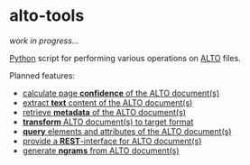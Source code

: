 # alto-tools

*work in progress...*

[Python](https://www.python.org/) script for performing various operations on [ALTO](http://www.loc.gov/standards/alto/) files.

Planned features:

* [calculate page **confidence** of the ALTO document(s)](https://github.com/cneud/alto-tools/blob/master/alto_tools.py#L61)
* [extract **text** content of the ALTO document(s)](https://github.com/cneud/alto-tools/blob/master/alto_tools.py#L45)
* [retrieve **metadata** of the ALTO document(s)](https://github.com/cneud/alto-tools/blob/master/alto_tools.py#L115)
* [**transform** ALTO document(s) to target format](https://github.com/cneud/alto-tools/blob/master/alto_tools.py#L89)
* [**query** elements and attributes of the ALTO document(s)](https://github.com/cneud/alto-tools/blob/master/alto_tools.py#L419)
* [provide a **REST**-interface for ALTO document(s)](https://github.com/cneud/alto-tools/blob/master/alto_tools.py#L494)
* [generate **ngrams** from ALTO document(s)](https://github.com/cneud/alto-tools/blob/master/alto_tools.py#L79)
